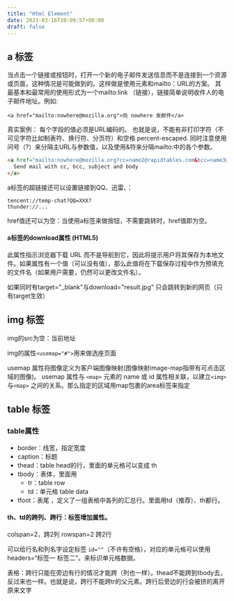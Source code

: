 ```yaml
---
title: "Html Element"
date: 2021-03-16T20:09:57+08:00
draft: false
---
```


## a 标签

当点击一个链接或按钮时，打开一个新的电子邮件发送信息而不是连接到一个资源或页面，这种情况是可能做到的。这样做是使用<a>元素和mailto：URL的方案。
其最基本和最常用的使用形式为一个mailto:link （链接），链接简单说明收件人的电子邮件地址。例如:

`<a href="mailto:nowhere@mozilla.org">向 nowhere 发邮件</a>`

真实案例：
每个字段的值必须是URL编码的。 也就是说，不能有非打印字符（不可见字符比如制表符、换行符、分页符）和空格 percent-escaped. 同时注意使用问号（?）来分隔主URL与参数值，以及使用&符来分隔mailto:中的各个参数。

```html
<a href="mailto:nowhere@mozilla.org?cc=name2@rapidtables.com&bcc=name3@rapidtables.com&subject=The%20subject%20of%20the%20email&body=The%20body%20of%20the%20email">
  Send mail with cc, bcc, subject and body
</a>
```

a标签的超链接还可以设置链接到QQ、迅雷、：

```
tencent://temp-chat?QQ=XXX?
thunder://...
```

href值还可以为空：当使用a标签来做按钮，不需要跳转时，href值即为空。

#### a标签的download属性 (HTML5)
此属性指示浏览器下载 URL 而不是导航到它，因此将提示用户将其保存为本地文件。如果属性有一个值（可以没有值），那么此值将在下载保存过程中作为预填充的文件名（如果用户需要，仍然可以更改文件名）。

如果同时有target="_blank"与download="result.jpg" 只会跳转到新的网页（只有target生效）

## img 标签

img的src为空：当前地址

img的属性`<usemap="#">`用来做选座页面

usemap 属性将图像定义为客户端图像映射(图像映射image-map指带有可点击区域的图像)。
usemap 属性与 `<map>` 元素的 name 或 id 属性相关联，以建立`<img>` 与`<map>` 之间的关系。那么指定的区域用map包裹的area标签来指定

## table 标签

### table属性

* border：线宽，指定宽度
* caption：标题
* thead：table head的行，里面的单元格可以变成 th
* tbody：表体，里面用
    * tr：table row
    * td：单元格 table data
* tfoot：表尾 ，定义了一组表格中各列的汇总行。里面用td（推荐）、th都行。

#### th、td的跨列、跨行：标签增加属性。
colspan=2，跨2列
rowspan=2 跨2行

可以给行名和列名字设定标签 `id=""`（不许有空格），对应的单元格可以使用headers=“标签一 标签二”。来标识单元格数据。

表格：跨行只能在旁边有行的情况才能跨（列也一样）。thead不能跨到tbody去，反过来也一样。也就是说，跨行不能跨tr的父元素。跨行后旁边的行会被挤的离开原来文字
